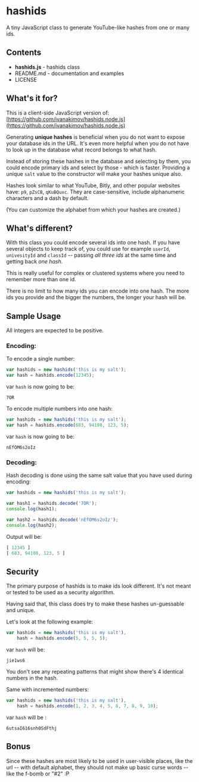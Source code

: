 
# hashids

A tiny JavaScript class to generate YouTube-like hashes from one or many ids.

## Contents

* **hashids.js** - hashids class
* README.md - documentation and examples
* LICENSE

## What's it for?

This is a client-side JavaScript version of: [https://github.com/ivanakimov/hashids.node.js](https://github.com/ivanakimov/hashids.node.js)

Generating **unique hashes** is beneficial when you do not want to expose your database ids in the URL. It's even more helpful when you do not have to look up in the database what record belongs to what hash.

Instead of storing these hashes in the database and selecting by them, you could encode primary ids and select by those - which is faster. Providing a unique `salt` value to the constructor will make your hashes unique also.

Hashes look similar to what YouTube, Bitly, and other popular websites have: `p9`, `pZsCB`, `qKuBQuxc`. They are case-sensitive, include alphanumeric characters and a dash by default.

(You can customize the alphabet from which your hashes are created.)

## What's different?

With this class you could encode several ids into one hash. If you have several objects to keep track of, you could use for example `userId`, `univesityId` and `classId` -- passing *all three ids* at the same time and getting back *one hash*.

This is really useful for complex or clustered systems where you need to remember more than one id.

There is no limit to how many ids you can encode into one hash. The more ids you provide and the bigger the numbers, the longer your hash will be.

## Sample Usage

All integers are expected to be positive.

### Encoding:

To encode a single number:
	
```javascript
var hashids = new hashids('this is my salt');
var hash = hashids.encode(12345);
```

var `hash` is now going to be:

	7OR

To encode multiple numbers into one hash:
	
```javascript
var hashids = new hashids('this is my salt');
var hash = hashids.encode(683, 94108, 123, 5);
```

var `hash` is now going to be:
	
	nEfOM6s2oIz
	
### Decoding:

Hash decoding is done using the same salt value that you have used during encoding:

```javascript
var hashids = new hashids('this is my salt');

var hash1 = hashids.decode('7OR');
console.log(hash1);

var hash2 = hashids.decode('nEfOM6s2oIz');
console.log(hash2);
```

Output will be:

```javascript
[ 12345 ]
[ 683, 94108, 123, 5 ]
```

## Security

The primary purpose of hashids is to make ids look different. It's not meant or tested to be used as a security algorithm.

Having said that, this class does try to make these hashes un-guessable and unique.

Let's look at the following example:

```javascript
var hashids = new hashids('this is my salt'),
	hash = hashids.encode(5, 5, 5, 5);
```

var `hash` will be:
	
	jie1ws6
	
You don't see any repeating patterns that might show there's 4 identical numbers in the hash.

Same with incremented numbers:

```javascript
var hashids = new hashids('this is my salt'),
	hash = hashids.encode(1, 2, 3, 4, 5, 6, 7, 8, 9, 10);
```

var `hash` will be :
	
	6utsaI616snh0SdFthj
	
## Bonus

Since these hashes are most likely to be used in user-visible places, like the url -- with default alphabet, they should not make up basic curse words -- like the f-bomb or "#2" :P